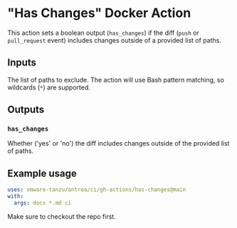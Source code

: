 # "Has Changes" Docker Action

This action sets a boolean output (`has_changes`) if the diff (`push` or
`pull_request` event) includes changes outside of a provided list of paths.

## Inputs

The list of paths to exclude. The action will use Bash pattern matching, so
wildcards (`*`) are supported.

## Outputs

### `has_changes`

Whether ('yes' or 'no') the diff includes changes outside of the provided list
of paths.

## Example usage

```yaml
uses: vmware-tanzu/antrea/ci/gh-actions/has-changes@main
with:
  args: docs *.md ci
```

Make sure to checkout the repo first.
